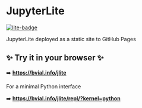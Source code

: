 # JupyterLite 

[![lite-badge](https://jupyterlite.rtfd.io/en/latest/_static/badge.svg)]([https://jupyterlite.github.io/demo](https://bvial.info/jlite))


JupyterLite deployed as a static site to GitHub Pages

## ✨ Try it in your browser ✨

➡️ **https://bvial.info/jlite**


For a minimal Python interface

➡️ **https://bvial.info/jlite/repl/?kernel=python**

